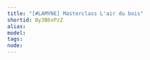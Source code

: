 ```yaml
---
title: "[#LAMYNE] Masterclass L'air du bois"
shortid: By3B6xPzZ
alias: 
model: 
tags: 
node: 
--- 
```

 